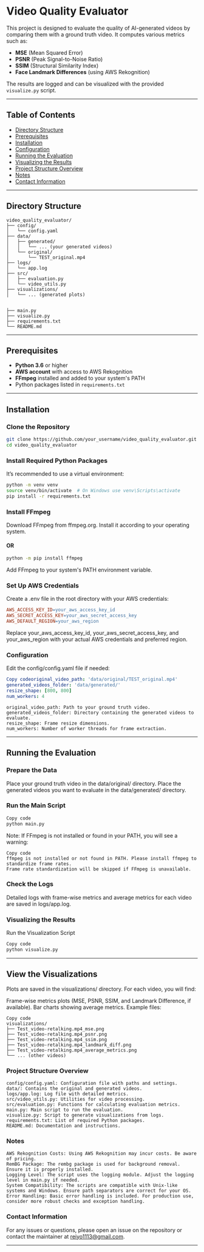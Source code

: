 # Video Quality Evaluator

This project is designed to evaluate the quality of AI-generated videos by comparing them with a ground truth video. It computes various metrics such as:
- **MSE** (Mean Squared Error)
- **PSNR** (Peak Signal-to-Noise Ratio)
- **SSIM** (Structural Similarity Index)
- **Face Landmark Differences** (using AWS Rekognition)

The results are logged and can be visualized with the provided `visualize.py` script.

---

## Table of Contents
- [Directory Structure](#directory-structure)
- [Prerequisites](#prerequisites)
- [Installation](#installation)
- [Configuration](#configuration)
- [Running the Evaluation](#running-the-evaluation)
- [Visualizing the Results](#visualizing-the-results)
- [Project Structure Overview](#project-structure-overview)
- [Notes](#notes)
- [Contact Information](#contact-information)

---

## Directory Structure

```plaintext
video_quality_evaluator/
├── config/
│   └── config.yaml
├── data/
│   ├── generated/
│   │   └── ... (your generated videos)
│   └── original/
│       └── TEST_original.mp4
├── logs/
│   └── app.log
├── src/
│   ├── evaluation.py
│   └── video_utils.py
├── visualizations/
│   └── ... (generated plots)


├── main.py
├── visualize.py
├── requirements.txt
└── README.md
```
---

## Prerequisites

- **Python 3.6** or higher
- **AWS account** with access to AWS Rekognition
- **FFmpeg** installed and added to your system's PATH
- Python packages listed in `requirements.txt`

---

## Installation
### Clone the Repository

```bash
git clone https://github.com/your_username/video_quality_evaluator.git
cd video_quality_evaluator
```

### Install Required Python Packages
It’s recommended to use a virtual environment:

```bash
python -m venv venv
source venv/bin/activate  # On Windows use venv\Scripts\activate
pip install -r requirements.txt
```
### Install FFmpeg
Download FFmpeg from ffmpeg.org.
Install it according to your operating system.
#### OR
```bash
python -m pip install ffmpeg
```

Add FFmpeg to your system's PATH environment variable.

### Set Up AWS Credentials
Create a .env file in the root directory with your AWS credentials:
```makefile
AWS_ACCESS_KEY_ID=your_aws_access_key_id
AWS_SECRET_ACCESS_KEY=your_aws_secret_access_key
AWS_DEFAULT_REGION=your_aws_region
```
Replace your_aws_access_key_id, your_aws_secret_access_key, and your_aws_region with your actual AWS credentials and preferred region.

### Configuration
Edit the config/config.yaml file if needed:

```yaml
Copy codeoriginal_video_path: 'data/original/TEST_original.mp4'
generated_videos_folder: 'data/generated/'
resize_shape: [800, 800]
num_workers: 4
```
    original_video_path: Path to your ground truth video.
    generated_videos_folder: Directory containing the generated videos to evaluate.
    resize_shape: Frame resize dimensions.
    num_workers: Number of worker threads for frame extraction.
---

## Running the Evaluation

### Prepare the Data
Place your ground truth video in the data/original/ directory.
Place the generated videos you want to evaluate in the data/generated/ directory.

### Run the Main Script
```bash
Copy code
python main.py
```
Note: If FFmpeg is not installed or found in your PATH, you will see a warning:

```vbnet
Copy code
ffmpeg is not installed or not found in PATH. Please install ffmpeg to standardize frame rates.
Frame rate standardization will be skipped if FFmpeg is unavailable.
```

### Check the Logs
Detailed logs with frame-wise metrics and average metrics for each video are saved in logs/app.log.

### Visualizing the Results
Run the Visualization Script
```bash
Copy code
python visualize.py
```
---

## View the Visualizations
Plots are saved in the visualizations/ directory. For each video, you will find:

Frame-wise metrics plots (MSE, PSNR, SSIM, and Landmark Difference, if available).
Bar charts showing average metrics.
Example files:

```plaintext
Copy code
visualizations/
├── Test_video-retalking.mp4_mse.png
├── Test_video-retalking.mp4_psnr.png
├── Test_video-retalking.mp4_ssim.png
├── Test_video-retalking.mp4_landmark_diff.png
├── Test_video-retalking.mp4_average_metrics.png
└── ... (other videos)
```
### Project Structure Overview
    
    config/config.yaml: Configuration file with paths and settings.
    data/: Contains the original and generated videos.
    logs/app.log: Log file with detailed metrics.
    src/video_utils.py: Utilities for video processing.
    src/evaluation.py: Functions for calculating evaluation metrics.
    main.py: Main script to run the evaluation.
    visualize.py: Script to generate visualizations from logs.
    requirements.txt: List of required Python packages.
    README.md: Documentation and instructions.

### Notes

    AWS Rekognition Costs: Using AWS Rekognition may incur costs. Be aware of pricing.
    RemBG Package: The rembg package is used for background removal. Ensure it is properly installed.
    Logging Level: The script uses the logging module. Adjust the logging level in main.py if needed.
    System Compatibility: The scripts are compatible with Unix-like systems and Windows. Ensure path separators are correct for your OS.
    Error Handling: Basic error handling is included. For production use, consider more robust checks and exception handling.

### Contact Information
For any issues or questions, please open an issue on the repository or contact the maintainer at reiyo1113@gmail.com.

---
